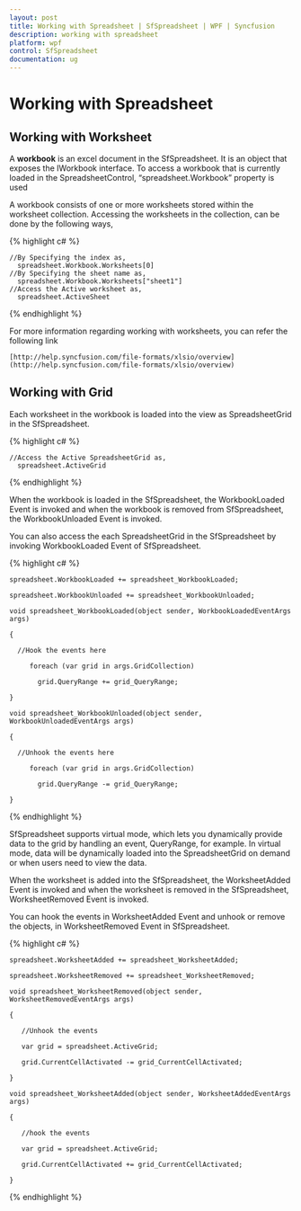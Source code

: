 ```yaml
---
layout: post
title: Working with Spreadsheet | SfSpreadsheet | WPF | Syncfusion
description: working with spreadsheet
platform: wpf
control: SfSpreadsheet
documentation: ug
---
```


# Working with Spreadsheet

## Working with Worksheet

A __workbook__ is an excel document in the SfSpreadsheet. It is an object that exposes the IWorkbook interface. To access a workbook that is currently loaded in the SpreadsheetControl, “spreadsheet.Workbook” property is used

A workbook consists of one or more worksheets stored within the worksheet collection. Accessing the worksheets in the collection, can be done by the following ways,

{% highlight c# %}

    //By Specifying the index as,
      spreadsheet.Workbook.Worksheets[0]
    //By Specifying the sheet name as,
      spreadsheet.Workbook.Worksheets["sheet1"]
    //Access the Active worksheet as,
      spreadsheet.ActiveSheet
      
{% endhighlight %}

For more information regarding working with worksheets, you can refer the following link

    [http://help.syncfusion.com/file-formats/xlsio/overview](http://help.syncfusion.com/file-formats/xlsio/overview)

## Working with Grid

Each worksheet in the workbook is loaded into the view as SpreadsheetGrid in the SfSpreadsheet.

{% highlight c# %}

    //Access the Active SpreadsheetGrid as,
      spreadsheet.ActiveGrid

{% endhighlight %}

When the workbook is loaded in the SfSpreadsheet, the WorkbookLoaded Event is invoked and when the workbook is removed from SfSpreadsheet, the WorkbookUnloaded Event is invoked.

You can also access the each SpreadsheetGrid in the SfSpreadsheet by invoking WorkbookLoaded Event of SfSpreadsheet. 

{% highlight c# %}

    spreadsheet.WorkbookLoaded += spreadsheet_WorkbookLoaded;

    spreadsheet.WorkbookUnloaded += spreadsheet_WorkbookUnloaded;

    void spreadsheet_WorkbookLoaded(object sender, WorkbookLoadedEventArgs args)

    {

      //Hook the events here

         foreach (var grid in args.GridCollection)

           grid.QueryRange += grid_QueryRange; 

    }

    void spreadsheet_WorkbookUnloaded(object sender, WorkbookUnloadedEventArgs args)

    {

      //Unhook the events here

         foreach (var grid in args.GridCollection)

           grid.QueryRange -= grid_QueryRange; 

    }

{% endhighlight %}

SfSpreadsheet supports virtual mode, which lets you dynamically provide data to the grid by handling an event, QueryRange, for example. In virtual mode, data will be dynamically loaded into the SpreadsheetGrid on demand or when users need to view the data.

When the worksheet is added into the SfSpreadsheet, the WorksheetAdded Event is invoked and when the worksheet is removed in the SfSpreadsheet, WorksheetRemoved Event is invoked.

You can hook the events in WorksheetAdded Event and unhook or remove the objects, in WorksheetRemoved Event in SfSpreadsheet.

{% highlight c# %}

    spreadsheet.WorksheetAdded += spreadsheet_WorksheetAdded;

    spreadsheet.WorksheetRemoved += spreadsheet_WorksheetRemoved;

    void spreadsheet_WorksheetRemoved(object sender, WorksheetRemovedEventArgs args)

    {

       //Unhook the events

       var grid = spreadsheet.ActiveGrid;

       grid.CurrentCellActivated -= grid_CurrentCellActivated;

    }

    void spreadsheet_WorksheetAdded(object sender, WorksheetAddedEventArgs args)

    {

       //hook the events

       var grid = spreadsheet.ActiveGrid;

       grid.CurrentCellActivated += grid_CurrentCellActivated;

    }

{% endhighlight %}

